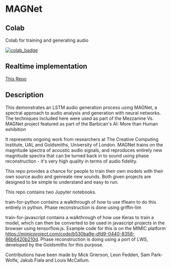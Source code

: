# MAGNet

## Colab

Colab for training and generating audio 

[![colab_badge](https://colab.research.google.com/assets/colab-badge.svg)](https://colab.research.google.com/drive/1CgXT8xsmoPA1MWH4tifY6sTAnutsANRv?usp=sharing)

## Realtime implementation 

[This Repo](https://github.com/ual-cci/music_gen_interaction_RTML)

## Description

This demonstrates an LSTM audio generation process using MAGNet, a spectral approach to audio analysis and generation with neural networks. The techniques included here were used as part of the Mezzanine Vs. MAGNet project featured as part of the Barbican's AI: More than Human exhibition

It represents ongoing work from researchers at The Creative Computing Institute, UAL and Goldsmiths, University of London. MAGNet trains on the magnitude spectra of acoustic audio signals, and reproduces entirely new magnitude spectra that can be turned back in to sound using phase reconstruction - it's very high quality in terms of audio fidelity.

This repo provides a chance for people to train their own models with their own source audio and genreate new sounds. Both given projects are designed to be simple to understand and easy to run.

This repo contains two Jupyter notebooks. 

train-for-python contains a walkthrough of how to use tflearn to do this entirely in python. Phase reconstruction is done using griffin-lim

train-for-javascript contains a walkthrough of how use Keras to train a model, which can then be converted to be used in javascript projects in the browser using tensorflow.js. Example code for this is on the MIMIC platform https://mimicproject.com/code/b530ba9e-dfd9-0440-8358-86b6420b210d. Phase reconstruction is doing using a port of LWS, developed by the Goldsmiths for this purpose.


Contributions have been made by Mick Grierson, Leon Fedden, Sam Park-Wolfe, Jakub Fiala and Louis McCallum. 
